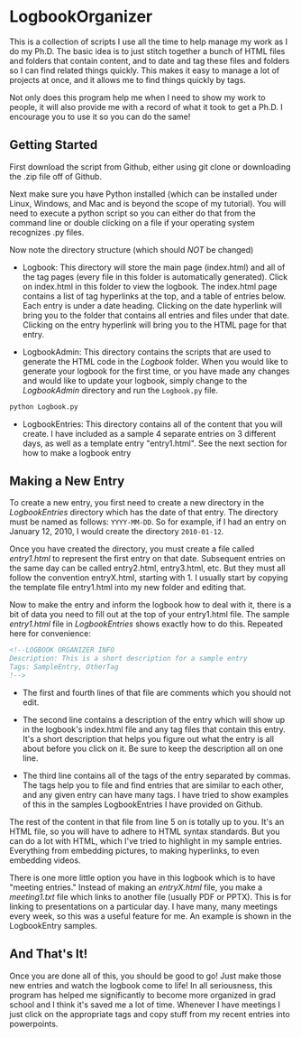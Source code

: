 LogbookOrganizer
================

This is a collection of scripts I use all the time to help manage my work as I do my Ph.D.  The basic idea is to just stitch together a bunch of HTML files and folders that contain content, and to date and tag these files and folders so I can find related things quickly.  This makes it easy to manage a lot of projects at once, and it allows me to find things quickly by tags.

Not only does this program help me when I need to show my work to people, it will also provide me with a record of what it took to get a Ph.D.  I encourage you to use it so you can do the same!


Getting Started
---------------
First download the script from Github, either using git clone or downloading the .zip file off of Github.

Next make sure you have Python installed (which can be installed under Linux, Windows, and Mac and is beyond the scope of my tutorial).  You will need to execute a python script so you can either do that from the command line or double clicking on a file if your operating system recognizes .py files.

Now note the directory structure (which should *NOT* be changed)
* Logbook: This directory will store the main page (index.html) and all of the tag pages (every file in this folder is automatically generated).  Click on index.html in this folder to view the logbook.  The index.html page contains a list of tag hyperlinks at the top, and a table of entries below.  Each entry is under a date heading.  Clicking on the date hyperlink will bring you to the folder that contains all entries and files under that date.  Clicking on the entry hyperlink will bring you to the HTML page for that entry.

* LogbookAdmin: This directory contains the scripts that are used to generate the HTML code in the *Logbook* folder.  When you would like to generate your logbook for the first time, or you have made any changes and would like to update your logbook, simply change to the *LogbookAdmin* directory and run the `Logbook.py` file.

~~~~~ bash
python Logbook.py
~~~~~

* LogbookEntries: This directory contains all of the content that you will create.  I have included as a sample 4 separate entries on 3 different days, as well as a template entry "entry1.html".  See the next section for how to make a logbook entry

Making a New Entry
------------------
To create a new entry, you first need to create a new directory in the *LogbookEntries* directory which has the date of that entry.  The directory must be named as follows: `YYYY-MM-DD`.  So for example, if I had an entry on January 12, 2010, I would create the directory `2010-01-12`.

Once you have created the directory, you must create a file called *entry1.html* to represent the first entry on that date.  Subsequent entries on the same day can be called entry2.html, entry3.html, etc.  But they must all follow the convention entryX.html, starting with 1.  I usually start by copying the template file entry1.html into my new folder and editing that.

Now to make the entry and inform the logbook how to deal with it, there is a bit of data you need to fill out at the top of your entry1.html file.  The sample *entry1.html* file in *LogbookEntries* shows exactly how to do this.  Repeated here for convenience:
~~~~~ HTML
<!--LOGBOOK ORGANIZER INFO
Description: This is a short description for a sample entry
Tags: SampleEntry, OtherTag
!-->
~~~~~
* The first and fourth lines of that file are comments which you should not edit.

* The second line contains a description of the entry which will show up in the logbook's index.html file and any tag files that contain this entry.  It's a short description that helps you figure out what the entry is all about before you click on it.  Be sure to keep the description all on one line.

* The third line contains all of the tags of the entry separated by commas.  The tags help you to file and find entries that are similar to each other, and any given entry can have many tags.  I have tried to show examples of this in the samples LogbookEntries I have provided on Github.

The rest of the content in that file from line 5 on is totally up to you.  It's an HTML file, so you will have to adhere to HTML syntax standards.  But you can do a lot with HTML, which I've tried to highlight in my sample entries.  Everything from embedding pictures, to making hyperlinks, to even embedding videos.

There is one more little option you have in this logbook which is to have "meeting entries."  Instead of making an *entryX.html* file, you make a *meeting1.txt* file which links to another file (usually PDF or PPTX).  This is for linking to presentations on a particular day.  I have many, many meetings every week, so this was a useful feature for me.  An example is shown in the LogbookEntry samples.

And That's It!
--------------
Once you are done all of this, you should be good to go!  Just make those new entries and watch the logbook come to life!  In all seriousness, this program has helped me significantly to become more organized in grad school and I think it's saved me a lot of time.  Whenever I have meetings I just click on the appropriate tags and copy stuff from my recent entries into powerpoints.
